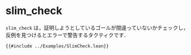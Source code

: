 # slim_check

`slim_check` は，証明しようとしているゴールが間違っていないかチェックし，反例を見つけるとエラーで警告するタクティクです．

```lean
{{#include ../Examples/SlimCheck.lean}}
```